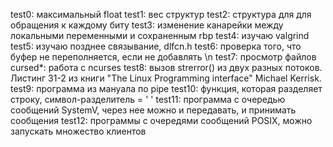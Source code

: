 test0: максимальный float
test1: вес структур
test2: структура для для обращения к каждому биту
test3: изменение канарейки между локальными переменными и сохраненным rbp
test4: изучаю valgrind
test5: изучаю позднее связывание, dlfcn.h
test6: проверка того, что буфер не переполняется, если не добавлять \n
test7: просмотр файлов
cursed*: работа с ncurses
test8: вызов strerror() из двух разных потоков. Листинг 31-2 из книги "The Linux Programming interface" Michael Kerrisk. 
test9: программа из мануала по pipe
test10: функция, которая разделяет строку, символ-разделитель = ' '
test11: программа с очередью сообщений SystemV, через нее можно и передавать, и принимать сообщения
test12: программы с очередями сообщений POSIX, можно запускать множество клиентов
